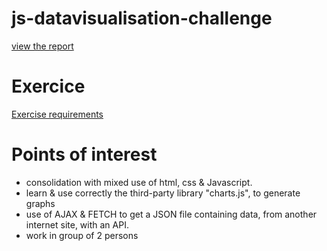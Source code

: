# js-datavisualisation-challenge
[view the report](https://pierreweets.github.io/js-datavisualisation-challenge/)

# Exercice
[Exercise requirements](https://github.com/becodeorg/CRL-Woods-3.21/tree/master/LearningPath/02.The-Hill/11.Javascript/03.JS-Challenges/javascript-data-visualisation)

# Points of interest
* consolidation with mixed use of html, css & Javascript.
* learn & use correctly the third-party library "charts.js", to generate graphs
* use of AJAX & FETCH to get a JSON file containing data, from another internet site, with an API.
* work in group of 2 persons 
